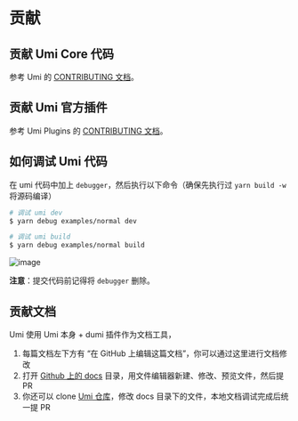 # 贡献

## 贡献 Umi Core 代码

参考 Umi 的 [CONTRIBUTING 文档](https://github.com/umijs/umi/blob/master/CONTRIBUTING.md)。

## 贡献 Umi 官方插件

参考 Umi Plugins 的 [CONTRIBUTING 文档](https://github.com/umijs/plugins/blob/master/CONTRIBUTING.md)。

## 如何调试 Umi 代码

在 umi 代码中加上 `debugger`，然后执行以下命令（确保先执行过 `yarn build -w` 将源码编译）

```bash
# 调试 umi dev
$ yarn debug examples/normal dev

# 调试 umi build
$ yarn debug examples/normal build
```

![image](https://user-images.githubusercontent.com/13595509/82630300-e56b6d80-9c24-11ea-9966-5e9f38889518.png)

**注意**：提交代码前记得将 `debugger` 删除。

## 贡献文档

Umi 使用 Umi 本身 + dumi 插件作为文档工具，

1. 每篇文档左下方有 “在 GitHub 上编辑这篇文档”，你可以通过这里进行文档修改
2. 打开 [Github 上的 docs](https://github.com/umijs/umi/tree/3.x/docs) 目录，用文件编辑器新建、修改、预览文件，然后提 PR
3. 你还可以 clone [Umi 仓库](https://github.com/umijs/umi)，修改 docs 目录下的文件，本地文档调试完成后统一提 PR

